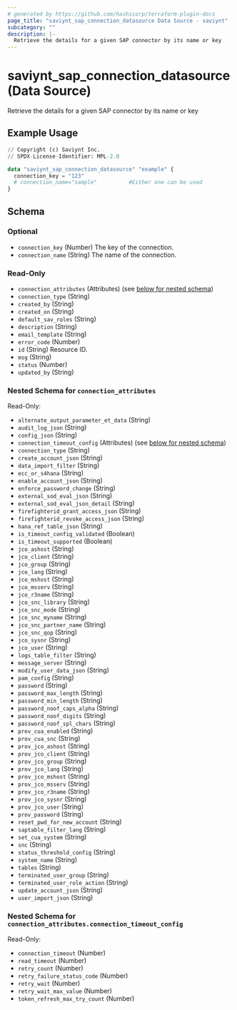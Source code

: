 ```yaml
---
# generated by https://github.com/hashicorp/terraform-plugin-docs
page_title: "saviynt_sap_connection_datasource Data Source - saviynt"
subcategory: ""
description: |-
  Retrieve the details for a given SAP connector by its name or key
---
```


# saviynt_sap_connection_datasource (Data Source)

Retrieve the details for a given SAP connector by its name or key

## Example Usage

```terraform
// Copyright (c) Saviynt Inc.
// SPDX-License-Identifier: MPL-2.0

data "saviynt_sap_connection_datasource" "example" {
  connection_key = "123"
  # connection_name="sample"          #Either one can be used
}
```

<!-- schema generated by tfplugindocs -->
## Schema

### Optional

- `connection_key` (Number) The key of the connection.
- `connection_name` (String) The name of the connection.

### Read-Only

- `connection_attributes` (Attributes) (see [below for nested schema](#nestedatt--connection_attributes))
- `connection_type` (String)
- `created_by` (String)
- `created_on` (String)
- `default_sav_roles` (String)
- `description` (String)
- `email_template` (String)
- `error_code` (Number)
- `id` (String) Resource ID.
- `msg` (String)
- `status` (Number)
- `updated_by` (String)

<a id="nestedatt--connection_attributes"></a>
### Nested Schema for `connection_attributes`

Read-Only:

- `alternate_output_parameter_et_data` (String)
- `audit_log_json` (String)
- `config_json` (String)
- `connection_timeout_config` (Attributes) (see [below for nested schema](#nestedatt--connection_attributes--connection_timeout_config))
- `connection_type` (String)
- `create_account_json` (String)
- `data_import_filter` (String)
- `ecc_or_s4hana` (String)
- `enable_account_json` (String)
- `enforce_password_change` (String)
- `external_sod_eval_json` (String)
- `external_sod_eval_json_detail` (String)
- `firefighterid_grant_access_json` (String)
- `firefighterid_revoke_access_json` (String)
- `hana_ref_table_json` (String)
- `is_timeout_config_validated` (Boolean)
- `is_timeout_supported` (Boolean)
- `jco_ashost` (String)
- `jco_client` (String)
- `jco_group` (String)
- `jco_lang` (String)
- `jco_mshost` (String)
- `jco_msserv` (String)
- `jco_r3name` (String)
- `jco_snc_library` (String)
- `jco_snc_mode` (String)
- `jco_snc_myname` (String)
- `jco_snc_partner_name` (String)
- `jco_snc_qop` (String)
- `jco_sysnr` (String)
- `jco_user` (String)
- `logs_table_filter` (String)
- `message_server` (String)
- `modify_user_data_json` (String)
- `pam_config` (String)
- `password` (String)
- `password_max_length` (String)
- `password_min_length` (String)
- `password_noof_caps_alpha` (String)
- `password_noof_digits` (String)
- `password_noof_spl_chars` (String)
- `prov_cua_enabled` (String)
- `prov_cua_snc` (String)
- `prov_jco_ashost` (String)
- `prov_jco_client` (String)
- `prov_jco_group` (String)
- `prov_jco_lang` (String)
- `prov_jco_mshost` (String)
- `prov_jco_msserv` (String)
- `prov_jco_r3name` (String)
- `prov_jco_sysnr` (String)
- `prov_jco_user` (String)
- `prov_password` (String)
- `reset_pwd_for_new_account` (String)
- `saptable_filter_lang` (String)
- `set_cua_system` (String)
- `snc` (String)
- `status_threshold_config` (String)
- `system_name` (String)
- `tables` (String)
- `terminated_user_group` (String)
- `terminated_user_role_action` (String)
- `update_account_json` (String)
- `user_import_json` (String)

<a id="nestedatt--connection_attributes--connection_timeout_config"></a>
### Nested Schema for `connection_attributes.connection_timeout_config`

Read-Only:

- `connection_timeout` (Number)
- `read_timeout` (Number)
- `retry_count` (Number)
- `retry_failure_status_code` (Number)
- `retry_wait` (Number)
- `retry_wait_max_value` (Number)
- `token_refresh_max_try_count` (Number)
